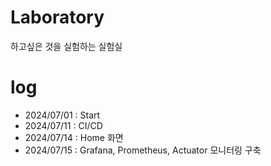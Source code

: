 # Laboratory

하고싶은 것을 실험하는 실험실

# log

- 2024/07/01 : Start
- 2024/07/11 : CI/CD
- 2024/07/14 : Home 화면
- 2024/07/15 : Grafana, Prometheus, Actuator 모니터링 구축
